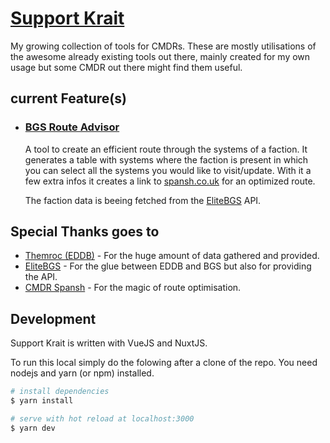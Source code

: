 # [Support Krait](https://zengineerio.github.io/support-krait/)

My growing collection of tools for CMDRs. These are mostly utilisations of the
awesome already existing tools out there, mainly created for my own usage
but some CMDR out there might find them useful.

## current Feature(s)

- ### [BGS Route Advisor](https://zengineerio.github.io/support-krait/route-advisor/)

  A tool to create an efficient route through the systems of a faction.
  It generates a table with systems where the faction is present in which you can select
  all the systems you would like to visit/update. With it a few extra infos it creates
  a link to [spansh.co.uk](https://spansh.co.uk/tourist) for an optimized route.

  The faction data is beeing fetched from the [EliteBGS](https://elitebgs.app/) API.

## Special Thanks goes to

- [Themroc (EDDB)](https://eddb.io/) - For the huge amount of data gathered and provided.
- [EliteBGS](https://elitebgs.app/) - For the glue between EDDB and BGS but also for providing the API.
- [CMDR Spansh](https://spansh.co.uk/) - For the magic of route optimisation.

## Development

Support Krait is written with VueJS and NuxtJS.

To run this local simply do the folowing after a clone of the repo.
You need nodejs and yarn (or npm) installed.

```bash
# install dependencies
$ yarn install

# serve with hot reload at localhost:3000
$ yarn dev
```
